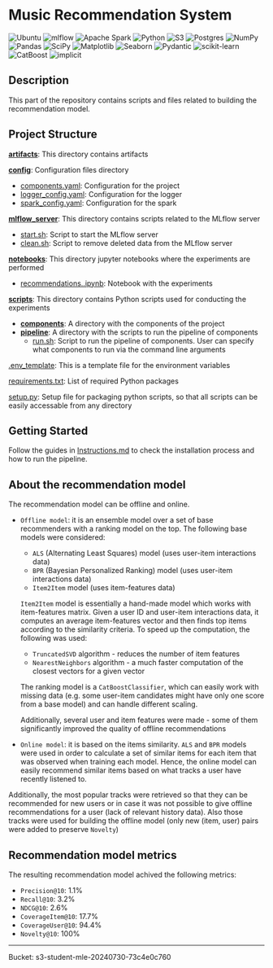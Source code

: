 # Music Recommendation System

![Ubuntu](https://img.shields.io/badge/Ubuntu-E95420?style=for-the-badge&logo=ubuntu&logoColor=white)
![mlflow](https://img.shields.io/badge/mlflow-%23d9ead3.svg?style=for-the-badge&logo=numpy&logoColor=blue)
![Apache Spark](https://img.shields.io/badge/Apache%20Spark-FDEE21?style=flat-square&logo=apachespark&logoColor=black)
![Python](https://img.shields.io/badge/python-3670A0?style=for-the-badge&logo=python&logoColor=ffdd54)
![S3](https://img.shields.io/badge/S3-003366?style=for-the-badge)
![Postgres](https://img.shields.io/badge/postgres-%23316192.svg?style=for-the-badge&logo=postgresql&logoColor=white)
![NumPy](https://img.shields.io/badge/numpy-%23013243.svg?style=for-the-badge&logo=numpy&logoColor=white)
![Pandas](https://img.shields.io/badge/pandas-%23150458.svg?style=for-the-badge&logo=pandas&logoColor=white)
![SciPy](https://img.shields.io/badge/SciPy-%230C55A5.svg?style=for-the-badge&logo=scipy&logoColor=%white)
![Matplotlib](https://img.shields.io/badge/Matplotlib-%23ffffff.svg?style=for-the-badge&logo=Matplotlib&logoColor=black)
![Seaborn](https://img.shields.io/badge/Seaborn-219ebc?style=for-the-badge)
![Pydantic](https://img.shields.io/badge/Pydantic-CC0066?style=for-the-badge)
![scikit-learn](https://img.shields.io/badge/scikit--learn-%23F7931E.svg?style=for-the-badge&logo=scikit-learn&logoColor=white)
![CatBoost](https://img.shields.io/badge/CatBoost-yellow?style=for-the-badge)
![implicit](https://img.shields.io/badge/implicit-000000?style=for-the-badge&logo=implicit&logoColor=white)


## Description

This part of the repository contains scripts and files related to building the recommendation model.


## Project Structure

**[artifacts](/experiments/artifacts)**: This directory contains artifacts

**[config](/experiments/config)**: Configuration files directory
- [components.yaml](/experiments/config/components.yaml): Configuration for the project
- [logger_config.yaml](/experiments/config/logger_config.yaml): Configuration for the logger
- [spark_config.yaml](/experiments/config/spark_config.yaml): Configuration for the spark

**[mlflow_server](/experiments/mlflow_server)**: This directory contains scripts related to the MLflow server
- [start.sh](/experiments/mlflow_server/start.sh): Script to start the MLflow server
- [clean.sh](/experiments/mlflow_server/clean.sh): Script to remove deleted data from the MLflow server

**[notebooks](/experiments/notebooks)**: This directory jupyter notebooks where the experiments are performed
- [recommendations..ipynb](/experiments/notebooks/recommendations.ipynb): Notebook with the experiments

**[scripts](/experiments/scripts)**: This directory contains Python scripts used for conducting the experiments
- **[components](/experiments/scripts/components)**: A directory with the components of the project
- **[pipeline](/experiments/scripts/pipeline)**: A directory with the scripts to run the pipeline of components
    - [run.sh](/experiments/scripts/pipeline/run.sh): Script to run the pipeline of components. User can specify what components to run via the command line arguments

[.env_template](/experiments/.env_template): This is a template file for the environment variables

[requirements.txt](/experiments/requirements.txt): List of required Python packages

[setup.py](/experiments/setup.py): Setup file for packaging python scripts, so that all scripts can be easily accessable from any directory


## Getting Started

Follow the guides in [Instructions.md](Instructions.md) to check the installation process and how to run the pipeline.


## About the recommendation model

The recommendation model can be offline and online.

- `Offline model`: it is an ensemble model over a set of base recommenders with a ranking model on the top. The following base models were considered:
    - `ALS` (Alternating Least Squares) model (uses user-item interactions data)
    - `BPR` (Bayesian Personalized Ranking) model (uses user-item interactions data)
    - `Item2Item` model (uses item-features data)

    `Item2Item` model is essentially a hand-made model which works with item-features matrix. Given a user ID and user-item interactions data, it computes an average item-features vector and then finds top items according to the similarity criteria. To speed up the computation, the following was used:
    - `TruncatedSVD` algorithm - reduces the number of item features
    - `NearestNeighbors` algorithm - a much faster computation of the closest vectors for a given vector

    The ranking model is a `CatBoostClassifier`, which can easily work with missing data (e.g. some user-item candidates might have only one score from a base model) and can handle different scaling.

    Additionally, several user and item features were made - some of them significantly improved the quality of offline recommendations

- `Online model`: it is based on the items similarity. `ALS` and `BPR` models were used in order to calculate a set of similar items for each item that was observed when training each model. Hence, the online model can easily recommend similar items based on what tracks a user have recently listened to.

Additionally, the most popular tracks were retrieved so that they can be recommended for new users or in case it was not possible to give offline recommendations for a user (lack of relevant history data). Also those tracks were used for building the offline model (only new (item, user) pairs were added to preserve `Novelty`)


## Recommendation model metrics

The resulting recommendation model achived the following metrics:

- `Precision@10`: 1.1%
- `Recall@10`: 3.2%
- `NDCG@10`: 2.6%
- `CoverageItem@10`: 17.7%
- `CoverageUser@10`: 94.4%
- `Novelty@10`: 100%

---

Bucket: s3-student-mle-20240730-73c4e0c760